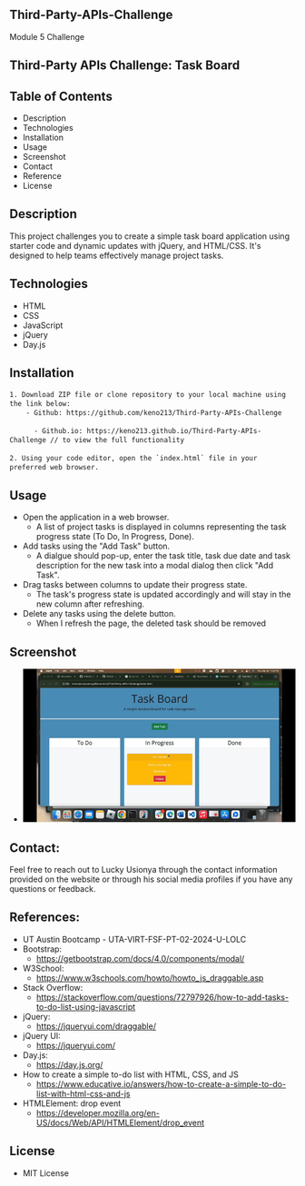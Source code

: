 ## Third-Party-APIs-Challenge

Module 5 Challenge

## Third-Party APIs Challenge: Task Board

## Table of Contents

- Description
- Technologies
- Installation
- Usage
- Screenshot
- Contact
- Reference
- License

## Description

This project challenges you to create a simple task board application using starter code and dynamic updates with jQuery, and HTML/CSS. It's designed to help teams effectively manage project tasks.

## Technologies

- HTML
- CSS
- JavaScript
- jQuery
- Day.js

## Installation

    1. Download ZIP file or clone repository to your local machine using the link below:
        - Github: https://github.com/keno213/Third-Party-APIs-Challenge

          - Github.io: https://keno213.github.io/Third-Party-APIs-Challenge // to view the full functionality

    2. Using your code editor, open the `index.html` file in your preferred web browser.

## Usage

- Open the application in a web browser.
  - A list of project tasks is displayed in columns representing the task progress state (To Do, In Progress, Done).
- Add tasks using the "Add Task" button.
  - A dialgue should pop-up, enter the task title, task due date and task description for the new task into a modal dialog then click "Add Task".
- Drag tasks between columns to update their progress state.
  - The task's progress state is updated accordingly and will stay in the new column after refreshing.
- Delete any tasks using the delete button.
  - When I refresh the page, the deleted task should be removed

## Screenshot

- ![alt text](git.gif)

## Contact:

Feel free to reach out to Lucky Usionya through the contact information provided on the website or through his social media profiles if you have any questions or feedback.

## References:

- UT Austin Bootcamp - UTA-VIRT-FSF-PT-02-2024-U-LOLC
- Bootstrap:
  - https://getbootstrap.com/docs/4.0/components/modal/
- W3School:
  - https://www.w3schools.com/howto/howto_js_draggable.asp
- Stack Overflow:
  - https://stackoverflow.com/questions/72797926/how-to-add-tasks-to-do-list-using-javascript
- jQuery:
  - https://jqueryui.com/draggable/
- jQuery UI:
  - https://jqueryui.com/
- Day.js:
  - https://day.js.org/
- How to create a simple to-do list with HTML, CSS, and JS
  - https://www.educative.io/answers/how-to-create-a-simple-to-do-list-with-html-css-and-js
- HTMLElement: drop event
  - https://developer.mozilla.org/en-US/docs/Web/API/HTMLElement/drop_event

## License

- MIT License

